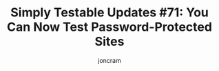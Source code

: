 ---
title: "Simply Testable Updates #71: You Can Now Test Password-Protected Sites"
author: joncram
newsletter:
    issue_number: 71st
    url: https://us5.campaign-archive1.com/?u=ac75e33d993d2b502e333ddd0&amp;id=35d8278746
    highlights:
        - HTML validation for password-protected sites is now live
    closing_sentence: Expect the next newsletter a week from now on January 3.
---